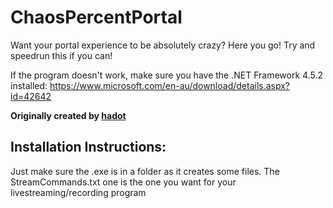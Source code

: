 # ChaosPercentPortal
Want your portal experience to be absolutely crazy? Here you go! Try and speedrun this if you can!

If the program doesn't work, make sure you have the .NET Framework 4.5.2 installed: https://www.microsoft.com/en-au/download/details.aspx?id=42642

**Originally created by [hadot](http://steamcommunity.com/id/hadot)**

## Installation Instructions:
Just make sure the .exe is in a folder as it creates some files. The StreamCommands.txt one is the one you want for your livestreaming/recording program
